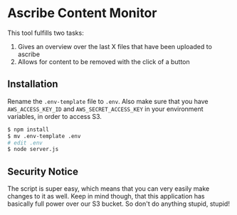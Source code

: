 # Ascribe Content Monitor

This tool fulfills two tasks:

1. Gives an overview over the last X files that have been uploaded to ascribe
2. Allows for content to be removed with the click of a button


## Installation

Rename the `.env-template` file to `.env`. Also make sure that you have `AWS_ACCESS_KEY_ID`
and `AWS_SECRET_ACCESS_KEY` in your environment variables, in order to access S3.

```bash
$ npm install
$ mv .env-template .env
# edit .env
$ node server.js
```

## Security Notice

The script is super easy, which means that you can very easily make changes to it as well.
Keep in mind though, that this application has basically full power over our S3 bucket.
So don't do anything stupid, stupid!
